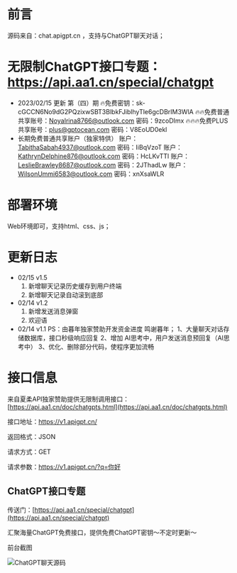 # 前言

源码来自：chat.apigpt.cn ，支持与ChatGPT聊天对话；

# 无限制ChatGPT接口专题：https://api.aa1.cn/special/chatgpt
- 2023/02/15 更新 第（四）期
🔥免费密钥：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
🔥🔥免费普通共享账号：NoyaIrina8766@outlook.com 密码：9zcoDImx
🔥🔥🔥免费PLUS共享账号：plus@gptocean.com 密码：V8EoUD0ekl
- 长期免费普通共享账户（独家特供）
账户：TabithaSabah4937@outlook.com 密码：IiBqVzoT
账户：KathrynDelphine876@outlook.com 密码：HcLKvTTl
账户：LeslieBrawley8687@outlook.com 密码：2JThadLw
账户：WilsonUmmi6583@outlook.com 密码：xnXsaWLR
# 部署环境

Web环境即可，支持html、css、js；

# 更新日志
- 02/15 v1.5
  1. 新增聊天记录历史缓存到用户终端
  2. 新增聊天记录自动滚到底部
- 02/14 v1.2
  1. 新增发送消息弹窗
  2. 欢迎语
- 02/14 v1.1
PS：由暮年独家赞助开发资金进度 鸣谢暮年；
  1、大量聊天对话存储数据库，接口秒级响应回复
  2、增加 AI思考中，用户发送消息预回复（AI思考中）
  3、优化、删除部分代码，使程序更加流畅

# 接口信息

来自夏柔API独家赞助提供无限制调用接口：[https://api.aa1.cn/doc/chatgpts.html](https://api.aa1.cn/doc/chatgpts.html)

接口地址：https://v1.apigpt.cn/

返回格式：JSON

请求方式：GET

请求参数：https://v1.apigpt.cn/?q=你好

## ChatGPT接口专题

传送门：[https://api.aa1.cn/special/chatgpt](https://api.aa1.cn/special/chatgpt)

汇聚海量ChatGPT免费接口，提供免费ChatGPT密钥～不定时更新～

前台截图


![ChatGPT聊天源码]([https://tucdn.wpon.cn/2023/02/12/c974d4176b51c.png](https://tucdn.wpon.cn/2023/02/12/c974d4176b51c.png))

